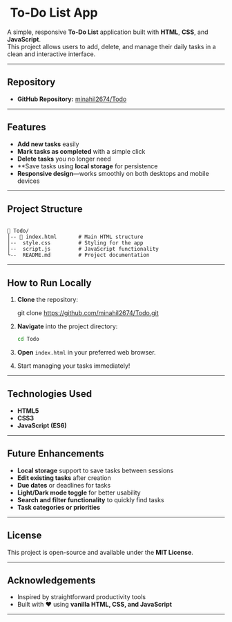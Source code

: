 
# ​ To-Do List App

A simple, responsive **To-Do List** application built with **HTML**, **CSS**, and **JavaScript**.  
This project allows users to add, delete, and manage their daily tasks in a clean and interactive interface.

---

##  Repository

-  **GitHub Repository:** [minahil2674/Todo](https://github.com/minahil2674/Todo)

---

##  Features

-  **Add new tasks** easily  
-  **Mark tasks as completed** with a simple click  
-  **Delete tasks** you no longer need  
-  **Save tasks using **local storage** for persistence  
-  **Responsive design**—works smoothly on both desktops and mobile devices

---

##  Project Structure

```

📁 Todo/
│-- 📄 index.html       # Main HTML structure
│--  style.css         # Styling for the app
│--  script.js         # JavaScript functionality
└--  README.md         # Project documentation

````

---

##  How to Run Locally

1. **Clone** the repository:
  
   git clone https://github.com/minahil2674/Todo.git


2. **Navigate** into the project directory:

   ```bash
   cd Todo
   ```
3. **Open** `index.html` in your preferred web browser.
4. Start managing your tasks immediately!


---

## Technologies Used

* **HTML5**
* **CSS3**
* **JavaScript (ES6)**

---

## Future Enhancements

* **Local storage** support to save tasks between sessions
* **Edit existing tasks** after creation
* **Due dates** or deadlines for tasks
* **Light/Dark mode toggle** for better usability
* **Search and filter functionality** to quickly find tasks
* **Task categories or priorities**

---

## License

This project is open-source and available under the **MIT License**.

---

## Acknowledgements

* Inspired by straightforward productivity tools
* Built with ❤️ using **vanilla HTML, CSS, and JavaScript**

---

